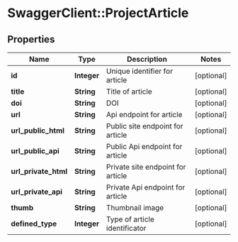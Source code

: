 # SwaggerClient::ProjectArticle

## Properties
Name | Type | Description | Notes
------------ | ------------- | ------------- | -------------
**id** | **Integer** | Unique identifier for article | [optional] 
**title** | **String** | Title of article | [optional] 
**doi** | **String** | DOI | [optional] 
**url** | **String** | Api endpoint for article | [optional] 
**url_public_html** | **String** | Public site endpoint for article | [optional] 
**url_public_api** | **String** | Public Api endpoint for article | [optional] 
**url_private_html** | **String** | Private site endpoint for article | [optional] 
**url_private_api** | **String** | Private Api endpoint for article | [optional] 
**thumb** | **String** | Thumbnail image | [optional] 
**defined_type** | **Integer** | Type of article identificator | [optional] 


